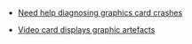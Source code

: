 
- [Need help diagnosing graphics card crashes](/2019/09/1485349/)

- [Video card displays graphic artefacts](/2012/12/518306/)
